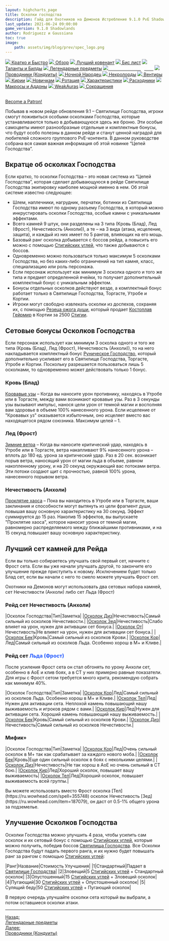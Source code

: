 ```yaml
---
layout: highcharts_page
title: Осколки господства
description: Гайд для Охотников на Демонов Истребление 9.1.0 PvE Shadowlands
last_update: 2021-06-24 09:00:00
game_version: 9.1.0 Shadowlands 
author: Rodriguezz и Gaussiana
toc: true
image:
    path: assets/img/blog/prev/spec_logo.png
---
```


<div id="smooth-nav-outer">
<a href="{{ site.url }}/guide/havoc/quick_faq.html"><img src="https://wow.zamimg.com/images/wow/icons/medium/wow_token01.jpg"> Кратко и Быстро</a>
<a href="{{ site.url }}/guide/havoc/overview.html"><img src="https://wow.zamimg.com/images/wow/icons/medium/inv_misc_spyglass_02.jpg"> Обзор</a>
<a href="{{ site.url }}/guide/havoc/best-covenant-shadowlands.html"><img src="https://wow.zamimg.com/images/wow/icons/medium/achievement_mythicdungeons_shadowlands.jpg"> Лучший ковенант</a>
<a href="{{ site.url }}/guide/havoc/gear.html"><img src="https://wow.zamimg.com/images/wow/icons/medium/inv_chest_chain_03.jpg"> Бис лист</a>
<a href="{{ site.url }}/guide/havoc/talent-builds.html"><img src="https://wow.zamimg.com/images/wow/icons/medium/ability_marksmanship.jpg"> Таланты и Билды</a>
<a href="{{ site.url }}/guide/havoc/legendaries-shadowlands.html"><img src="https://wow.zamimg.com/images/wow/icons/medium/runesmith_icon.jpg"> Легендарные предметы</a>
<a href="{{ site.url }}/guide/havoc/domination-set-bonuses.html"><img src="https://wow.zamimg.com/images/wow/icons/medium/wow_token01.jpg"><span style="color: white;"> Осколки господства</span></a>
<a href="{{ site.url }}/guide/havoc/conduits-shadowlands.html"><img src="https://wow.zamimg.com/images/wow/icons/medium/ability_rogue_rollthebones02.jpg"> Проводники (Кондуиты)</a>
<a href="{{ site.url }}/guide/havoc/night-fae.html"><img src="https://wow.zamimg.com/images/wow/icons/medium/ui_sigil_nightfae.jpg"> Ночной Народец</a>
<a href="{{ site.url }}/guide/havoc/necrolord.html"><img src="https://wow.zamimg.com/images/wow/icons/medium/ui_sigil_necrolord.jpg"> Некролорды</a>
<a href="{{ site.url }}/guide/havoc/venthyr.html"><img src="https://wow.zamimg.com/images/wow/icons/medium/ui_sigil_venthyr.jpg"> Вентиры</a>
<a href="{{ site.url }}/guide/havoc/kyrian.html"><img src="https://wow.zamimg.com/images/wow/icons/medium/ui_sigil_kyrian.jpg"> Кирии</a>
<a href="{{ site.url }}/guide/havoc/beginners.html"><img src="https://wow.zamimg.com/images/wow/icons/medium/spell_lifegivingseed.jpg"> Новичкам</a>
<a href="{{ site.url }}/guide/havoc/rotation-priority.html"><img src="https://wow.zamimg.com/images/wow/icons/medium/spell_mekkatorque_bot_bluegear.jpg"> Ротация</a>
<a href="{{ site.url }}/guide/havoc/stats.html"><img src="https://wow.zamimg.com/images/wow/icons/medium/inv_inscription_80_warscroll_intellect.jpg"> Характеристики</a>
<a href="{{ site.url }}/guide/havoc/consumables.html"><img src="https://wow.zamimg.com/images/wow/icons/medium/inv_potion_92.jpg"> Расходники</a>
<a href="{{ site.url }}/guide/havoc/macros-addons.html"><img src="https://wow.zamimg.com/images/wow/icons/medium/inv_eng_gearspringparts.jpg"> Макросы и Аддоны</a>
<a href="{{ site.url }}/guide/havoc/weakauras.html"><img src="https://wow.zamimg.com/images/wow/icons/medium/spell_holy_auramastery.jpg"> WeakAuras</a>
<a href="{{ site.url }}/guide/havoc/common-terms.html"><img src="https://wow.zamimg.com/images/wow/icons/medium/ui_chat.jpg"> Сокращения</a>
</div>
<br>

<a href="https://www.patreon.com/bePatron?u=43917749"  data-patreon-widget-type="become-patron-button">Become a Patron!</a><script async src="https://c6.patreon.com/becomePatronButton.bundle.js"></script>

Побывав в новом рейде обновления 9.1 – Святилище Господства, игроки смогут поживиться особыми осколками Господства, которые устанавливаются только в добывающуюся здесь же броню. 
Эти особые самоцветы имеют разнообразные отдельные и комплектные бонусы, что будут особо полезны в данном рейде и станут ценной наградой для любителей сложного группового PvE-контента. 
В данном руководстве собрана вся самая важная информация об этой новинке “Цепей Господства”.

## Вкратце об осколках Господства

Если кратко, то осколки Господства – это новая система из “Цепей Господства”, которая сделает добывающуюся в рейде Святилище Господства экипировку наиболее мощной именно в нем. Об этой системе известно следующее:

* Шлем, наплечники, нагрудник, перчатки, ботинки из Святилища Господства имеют по одному разъему Господства, 
в который можно инкрустировать осколки Господства, особые камни с уникальными эффектами.
* Всего камней 9 штук, они разделены на 3 типа (<span class="c6">Кровь (Блад)</span>, <span class="c7">Лед (Фрост)</span>, <span class="r3">Нечестивость (Анхоли)</span>), а те – на 3 вида (атака, исцеление, защита), и каждый из них имеет по 5 рангов, влияющих на его мощь.
* Базовый ранг осколка добывается с боссов рейда, а повысить его можно с помощью [Стигийских углей](https://ru.wowhead.com/item=186599), что также добываются с боссов.
* Одновременно можно пользоваться только максимум 5 осколками Господства, но без каких-либо ограничений на тип камня, класс, специализацию или роль персонажа.
* Если персонаж использует как минимум 3 осколка одного и того же типа и предмет определенной ячейки, то получает дополнительный комплектный бонус с уникальным эффектом.
* Бонусы отдельных осколков действуют везде, а комплектный бонус работает только в Святилище Господства, Торгасте, Утробе и Кортии.
* Игроки могут свободно извлекать осколки из доспехов, сохраняя их, с помощью [Резеца ожога души](https://ru.wowhead.com/item=187532), который продает [Костоплав Гейрмир](https://ru.wowhead.com/npc=179214) в Кортии за 2500 [Стигии](https://ru.wowhead.com/currency=1767).

## Сетовые бонусы Осколков Господства

Если персонаж использует как минимум 3 осколка одного и того же типа (<span class="c6">Кровь (Блад)</span>, <span class="c7">Лед (Фрост)</span>, <span class="r3">Нечестивость (Анхоли)</span>), то на него накладывается комплектный бонус [Руническое Господство](https://ru.wowhead.com/spell=355752/), 
который дополнительно усиливает его в Святилище Господства, Торгасте, Утробе и Кортии. Поскольку разрешается пользоваться лишь 5 осколками, то одновременно может действовать только 1 бонус.


### <span class="c6">Кровь (Блад)</span>

[Кровавые узы](https://ru.wowhead.com/spell=355804/) – Когда вы наносите урон противнику, находясь в Утробе или в Торгасте, между вами возникают кровавые узы. Раз в 3 секунды узы вызывают импульс, нанося цели 
урон от темной магии и восполняя вам здоровье в объеме 100% нанесенного урона. Если исцеление от "Кровавых уз" оказывается избыточным, оно исцеляет вместо вас находящегося рядом союзника. Максимум целей – 1.

### <span class="c7">Лед (Фрост)</span>

[Зимние ветра](https://ru.wowhead.com/spell=355735/) – Когда вы наносите критический удар, находясь в Утробе или в Торгасте, 
ветра накапливают 9% нанесенного урона – вплоть до 180 ед. урона за критический удар. Раз в 20 сек. возникает порыв ветра, наносящий урон от магии льда в объеме, равном накопленному урону, и на 20 секунд 
окружающий вас потоками ветра. Эти потоки создают щит с прочностью, равной 100% урона, нанесенного порывом ветра.

### <span class="r3">Нечестивость (Анхоли)</span>

[Проклятие хаоса](https://ru.wowhead.com/spell=355829/) – Пока вы находитесь в Утробе или в Торгасте, ваши заклинания и способности могут вытянуть из цели фрагмент души, повышая вашу основную характеристику на 30 секунд. 
Эффект суммируется до 15 раз. Накопив 15 эффектов, вы выпускаете "Проклятие хаоса", которое наносит урона от темной магии, равномерно распределяемого между ближайшими противниками, и на 15 секунд 
повышает вашу основную характеристику.

## Лучший сет камней для Рейда

<p class="tanknotes-section-success" markdown="1">
Если вы только собираетесь улучшать свой первый сет, начните с Фрост сета. Если вы уже начали улучшать другой, то закончите его улучшение прежде приступить к новому. Исключением будет только Блад сет, если вы начали с него то смело можете улучшать Фрост сет.
</p>


Охотники на Демонов могут использовать два сетовых набора камней, сет <span class="r3">Нечестивости (Анхоли)</span> либо сет <span class="c7">Льда (Фрост)</span>

### Рейд сет <span class="r3"> Нечестивость (Анхоли)</span>

<div class="table-box" markdown="1">

|Осколок Господства|Тип|Заметка|
|[Осколок Диз](https://ru.wowhead.com/item=187073)|<span class="r3">Нечестивость</span>|Самый сильный из осколков Нечестивости.|
|[Осколок Зед](https://ru.wowhead.com/item=187079)|<span class="r3">Нечестивость</span>|Слабо влияет на урон, нужен для активации сет бонуса.|
|[Осколок От](https://ru.wowhead.com/item=187076)|<span class="r3">Нечестивость</span>|Не влияет на урон, нужен для активации сет бонуса.|
|[Осколок Бек](https://ru.wowhead.com/item=187057)|<span class="c6">Кровь</span>|Самый сильный из осколков Крови.|
|[Осколок Кор](https://ru.wowhead.com/item=187063)|<span class="c7">Лед</span>|Самый сильный из осколков Льда. Особенно хорош в М+ и Кливе.|

</div>

### Рейд сет <span style="color: #2359ff">Льда (Фрост)</span>

После усиления Фрост сета он стал обгонять по урону Анхоли сет, особенно в АоЕ и клив боях, а в СТ у них примерно равные показатели. 
Для игры с Фрост сетом требуется много крита, рекомендую собрать как минимум 40%. 

<div class="table-box" markdown="1">

|Осколок Господства|Тип|Заметка|
|[Осколок Кор](https://ru.wowhead.com/item=187063)|<span class="c7">Лед</span>|Самый сильный из осколков Льда. Особенно хорош в М+ и Кливе.|
|[Осколок Тел](https://ru.wowhead.com/spell=355748/)|<span class="c7">Лед</span>|Нужен для активации сета. Неплохой камень повышающий нашу выживаемость и игроков рядом с вами.|
|[Осколок Кир](https://ru.wowhead.com/spell=355743)|<span class="c7">Лед</span>|Нужен для активации сета. Хороший камень повышающий нашу выживаемость.|
|[Осколок Бек](https://ru.wowhead.com/item=187057)|<span class="c6">Кровь</span>|Самый сильный из осколков Крови.|
|[Осколок Диз](https://ru.wowhead.com/item=187073)|<span class="r3">Нечестивость</span>|Самый сильный из осколков Нечестивости.|

</div>

### Мифик+

<div class="table-box" markdown="1">

|Осколок Господства|Тип|Заметка|
|[Осколок Кор](https://ru.wowhead.com/item=187063)|<span class="c7">Лед</span>|Очень сильный осколок в М+ так как срабатывает за каждого нового моба.|
|[Осколок Бек](https://ru.wowhead.com/item=187057)|<span class="c6">Кровь</span>|Еще один сильный осколок в боях с неколькими целями.|
|[Осколок Диз](https://ru.wowhead.com/item=187073)|<span class="r3">Нечестивость</span>|Не так хорош в АоЕ но очень сильный в СТ бою.|
|[Осколок Кир](https://ru.wowhead.com/spell=355743)|<span class="c7">Лед</span>|Хороший осколок, повышает вашу выживаемость|
|[Осколок Тел](https://ru.wowhead.com/spell=355748)|<span class="c7">Лед</span>|Хороший осколок, повышает выживаемость всей группы.|

</div>

<p class="tanknotes-section-success" markdown="1">
Вы можете использовать вместо <span class="c7">Фрост</span> осколка [Тел](https://ru.wowhead.com/spell=355748) осколок <span class="r3">Нечестивость</span> [Зед](https://ru.wowhead.com/item=187079), 
он даст от 0.5-1% общего урона за подземелье.
</p>

## Улучшение Осколков Господства

Осколки Господства можно улучшить 4 раза, чтобы усилить сам осколок и их сетовый бонус с помощью [Стигийских углей](https://ru.wowhead.com/item=186599), которые можно получить, 
победив боссов [Святилища Господства](https://ru.wowhead.com/sanctum-of-domination). Все Осколки Господства будут падать первого ранга, и их нужно будет повышать ранг за рангом с помощью [Стигийских углей](https://ru.wowhead.com/item=186599):
 
<div class="table-box" markdown="1">
 
|Ранг|Название|Стоимость Улучшения|
|1|Стандартный|Падает в [Святилище Господства](https://ru.wowhead.com/sanctum-of-domination)|
|2|Зловещий|5 [Стигийских углей](https://ru.wowhead.com/item=186599) + Стандартный осколок| 
|3|Опустошенный|15 [Стигийских углей](https://ru.wowhead.com/item=186599) + Зловещий осколок|
|4|Пугающий|30 [Стигийских углей](https://ru.wowhead.com/item=186599) + Опустошенный осколок|
|5|Сулящий беду|50 [Стигийских углей](https://ru.wowhead.com/item=186599) + Пугающий осколок|

</div>

<p class="tanknotes-section-success" markdown="1">
В первую очередь улучшайте осколки сета который вы выбрали, а потом оставшиеся осколки атаки. 
</p>

<hr>

<div class="minibox minibox-left"><a href="{{ site.url }}/guide/havoc/legendaries-shadowlands.html">Назад:<br>Легендарные предметы</a></div> 
<div class="minibox"><a href="{{ site.url }}/guide/havoc/conduits-shadowlands.html">Далее:<br>Проводники (Кондуиты)</a></div>

<br>